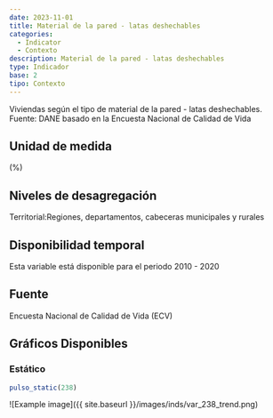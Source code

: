 ```yaml
---
date: 2023-11-01
title: Material de la pared - latas deshechables
categories:
  - Indicator
  - Contexto
description: Material de la pared - latas deshechables
type: Indicador
base: 2
tipo: Contexto
--- 
```


Viviendas según el tipo de material de la pared - latas deshechables.
Fuente: DANE basado en la Encuesta Nacional de Calidad de Vida

## Unidad de medida
(%)

## Niveles de desagregación
Territorial:Regiones, departamentos, cabeceras municipales y rurales

## Disponibilidad temporal
Esta variable está disponible para el periodo 2010 - 2020

## Fuente
Encuesta Nacional de Calidad de Vida (ECV)

## Gráficos Disponibles

### Estático

``` R
pulso_static(238)
```

![Example image]({{ site.baseurl }}/images/inds/var_238_trend.png)